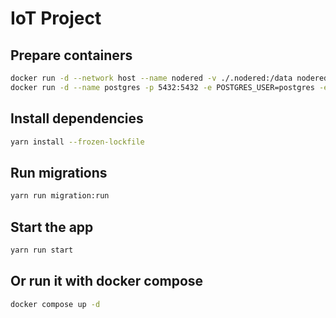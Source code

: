 # IoT Project

## Prepare containers

```bash
docker run -d --network host --name nodered -v ./.nodered:/data nodered/node-red
docker run -d --name postgres -p 5432:5432 -e POSTGRES_USER=postgres -e POSTGRES_PASSWORD=password -e POSTGRES_DB=iot postgres
```

## Install dependencies
```bash
yarn install --frozen-lockfile
```

## Run migrations
```bash
yarn run migration:run
```

## Start the app

```bash
yarn run start
```

## Or run it with docker compose
```bash
docker compose up -d
```
